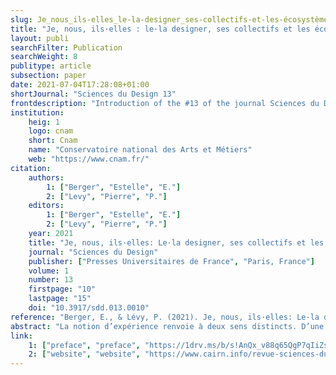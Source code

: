 ```yaml
---
slug: Je_nous_ils-elles_le-la-designer_ses-collectifs-et-les-écosystèmes-de-conception
title: "Je, nous, ils·elles : le·la designer, ses collectifs et les écosystèmes de conception"
layout: publi
searchFilter: Publication
searchWeight: 8
publitype: article
subsection: paper
date: 2021-07-04T17:28:08+01:00
shortJournal: "Sciences du Design 13"
frontdescription: "Introduction of the #13 of the journal Sciences du Design"
institution:
    heig: 1
    logo: cnam
    short: Cnam
    name: "Conservatoire national des Arts et Métiers"
    web: "https://www.cnam.fr/"
citation:
    authors:
        1: ["Berger", "Estelle", "E."]
        2: ["Levy", "Pierre", "P."]
    editors:
        1: ["Berger", "Estelle", "E."]
        2: ["Levy", "Pierre", "P."]
    year: 2021
    title: "Je, nous, ils·elles: Le·la designer, ses collectifs et les écosystèmes de conception"
    journal: "Sciences du Design"
    publisher: ["Presses Universitaires de France", "Paris, France"]
    volume: 1
    number: 13
    firstpage: "10"
    lastpage: "15"
    doi: "10.3917/sdd.013.0010"
reference: "Berger, E., & Lévy, P. (2021). Je, nous, ils·elles: Le·la designer, ses collectifs et les écosystèmes de conception. Sciences du Design, 13(1), 10–15."
abstract: "La notion d’expérience renvoie à deux sens distincts. D’une part, elle est un vécu situé, cognitif et affectif, d’ordre phénoménologique (concept d’Erlebnis) ; d’autre part, elle agrège l'ensemble des processus interaction- nels qui constituent notre relation avec le monde dans la durée, et les compétences ainsi acquises (concept d’Erfahrung). Selon la première acception, l’expérience est immédiate et incarnée, alors que la seconde représente la cristallisation d’une somme d’expériences événementielles. Ce couple crée un jeu de tensions entre le vécu, son appropriation et son intégration au fil du temps."
link:
    1: ["preface", "preface", "https://1drv.ms/b/s!AnQx_v88q65QgP7qIiZsjzOu4GwPwDM?e=c5hCym"]
    2: ["website", "website", "https://www.cairn.info/revue-sciences-du-design-2021-1-page-10.htm"]
---
```

